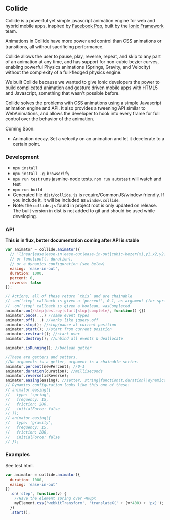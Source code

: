 Collide
--------

Collide is a powerful yet simple javascript animation engine for web and hybrid mobile apps, inspired by [Facebook Pop](https://github.com/facebook/pop), built by the [Ionic Framework](http://ionicframework.com/) team.

Animations in Collide have more power and control than CSS animations or transitions, all without sacrificing performance.

Collide allows the user to pause, play, reverse, repeat, and skip to any part of an animation at any time, and has support for non-cubic bezier curves, enabling powerful Physics animations (Springs, Gravity, and Velocity) without the complexity of a full-fledged physics engine.

We built Collide because we wanted to give Ionic developers the power to build complicated animation and gesture driven mobile apps with HTML5 and Javascript, something that wasn't possible before.

Collide solves the problems with CSS animations using a simple Javascript animation engine and API. It also provides a tweening API similar to WebAnimations, and allows the developer to hook into every frame for full control over the behavior of the animation.

Coming Soon:

- Animation decay. Set a velocity on an animation and let it decelerate to a certain point.

### Development

- `npm install`
- `npm install -g browserify`
- `npm run test` runs jasmine-node tests. `npm run autotest` will watch and test
- `npm run build`
- Generated file `dist/collide.js` is require/CommonJS/window friendly. If you include it, it will be included as `window.collide`.
- Note: the `collide.js` found in project root is only updated on release. The built version in dist is not added to git and should be used while developing.

### API

**This is in flux, better documentation coming after API is stable**

```js
var animator = collide.animator({
  // 'linear|ease|ease-in|ease-out|ease-in-out|cubic-bezer(x1,y1,x2,y2)',
  // or function(t, duration),
  // or a dynamics configuration (see below)
  easing: 'ease-in-out', 
  duration: 1000,
  percent: 0,
  reverse: false
});

// Actions, all of these return `this` and are chainable
// .on('step' callback is given a 'percent', 0-1, as argument (for springs it could be outside 0-1 range)
// .on('stop' callback is given a boolean, wasCompleted
animator.on(/step|destroy|start|stop|complete/, function() {})
animator.once(...) //same event types
animator.off(...) //works like jquery.off
animator.stop(); //stop/pause at current position
animator.start(); //start from current position
animator.restrart(); //start over
animator.destroy(); //unbind all events & deallocate

animator.isRunning(); //boolean getter

//These are getters and setters.
//No arguments is a getter, argument is a chainable setter.
animator.percent(newPercent); //0-1
animator.duration(duration); //milliseconds
animator.reverse(isReverse);
animator.easing(easing); //setter, string|function(t,duration)|dynamicsConfiguration.
// Dynamics configuration looks like this one of these:
// animator.easing({
//   type: 'spring',
//   frequency: 15,
//   friction: 200,
//   initialForce: false
// });
// animator.easing({
//   type: 'gravity',
//   frequency: 15,
//   friction: 200,
//   initialForce: false
// });

```

### Examples

See test.html.

```js
var animator = collide.animator({
  duration: 1000,
  easing: 'ease-in-out'
})
  .on('step', function(v) {
    //Have the element spring over 400px
    myElement.css('webkitTransform', 'translateX(' + (v*400) + 'px)');
  })
  .start();
```
